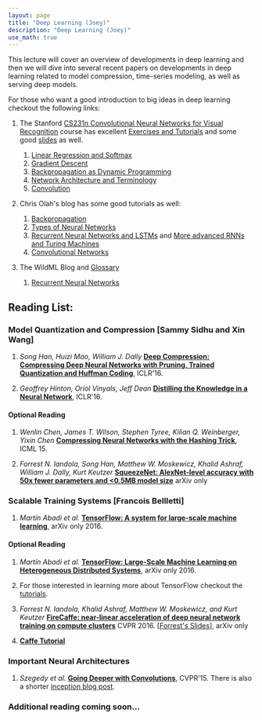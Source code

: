 ```yaml
---
layout: page
title: "Deep Learning (Joey)"
description: "Deep Learning (Joey)"
use_math: true
---
```


This lecture will cover an overview of developments in deep learning and then we will dive into several recent papers on developments in deep learning related to model compression, time-series modeling, as well as serving deep models.

For those who want a good introduction to big ideas in deep learning checkout the following links:

1. The Stanford [CS231n Convolutional Neural Networks for Visual Recognition](http://cs231n.stanford.edu) course has excellent [Exercises and Tutorials](http://cs231n.github.io) and some good [slides](http://cs231n.stanford.edu/syllabus.html) as well.
   1. [Linear Regression and Softmax](http://cs231n.github.io/linear-classify/)
   1. [Gradient Descent](http://cs231n.github.io/optimization-1/)
   1. [Backpropagation as Dynamic Programming](http://cs231n.github.io/optimization-2/)
   1. [Network Architecture and Terminology](http://cs231n.github.io/neural-networks-1/)
   1. [Convolution](http://cs231n.github.io/convolutional-networks/)


1. Chris Olah's blog has some good tutorials as well:
   1. [Backpropagation](http://colah.github.io/posts/2015-08-Backprop/)
   1. [Types of Neural Networks](http://colah.github.io/posts/2015-09-NN-Types-FP/)
   1. [Recurrent Neural Networks and LSTMs](http://colah.github.io/posts/2015-08-Understanding-LSTMs/) and [More advanced RNNs and Turing Machines](http://distill.pub/2016/augmented-rnns/)
   1. [Convolutional Networks](http://colah.github.io/posts/2014-07-Conv-Nets-Modular/)


1. The WildML Blog and [Glossary](http://www.wildml.com/deep-learning-glossary/)
   1. [Recurrent Neural Networks](http://www.wildml.com/2015/09/recurrent-neural-networks-tutorial-part-1-introduction-to-rnns/)



## Reading List:


### Model Quantization and Compression [Sammy Sidhu and Xin Wang]

1. *Song Han, Huizi Mao, William J. Dally* [**Deep Compression: Compressing Deep Neural Networks with Pruning, Trained Quantization and Huffman Coding**](https://arxiv.org/abs/1510.00149), ICLR'16.

1. *Geoffrey Hinton, Oriol Vinyals, Jeff Dean* [**Distilling the Knowledge in a Neural Network**](https://arxiv.org/abs/1503.02531), ICLR'16.

#### Optional Reading

1. *Wenlin Chen, James T. Wilson, Stephen Tyree, Kilian Q. Weinberger, Yixin Chen* [**Compressing Neural Networks with the Hashing Trick**](https://arxiv.org/abs/1504.04788), ICML 15.


1. *Forrest N. Iandola, Song Han, Matthew W. Moskewicz, Khalid Ashraf, William J. Dally, Kurt Keutzer* [**SqueezeNet: AlexNet-level accuracy with 50x fewer parameters and <0.5MB model size**](https://arxiv.org/abs/1602.07360) arXiv only



### Scalable Training Systems [Francois Bellletti]

1. *Martín Abadi et al.* [**TensorFlow: A system for large-scale machine learning**](https://arxiv.org/abs/1605.08695), arXiv only 2016.

#### Optional Reading

1. *Martín Abadi et al.* [**TensorFlow: Large-Scale Machine Learning on Heterogeneous Distributed Systems**](https://arxiv.org/abs/1603.04467), arXiv only 2016.

1. For those interested in learning more about TensorFlow checkout the [tutorials](https://www.tensorflow.org/versions/r0.11/tutorials/index.html).

1. *Forrest N. Iandola, Khalid Ashraf, Matthew W. Moskewicz, and Kurt Keutzer* [**FireCaffe: near-linear acceleration of deep neural network training on compute clusters**](https://arxiv.org/abs/1511.00175) CVPR 2016. [[Forrest's Slides](https://cs.stanford.edu/~jhoffman/yahooJapan_Mar2016_talks/Forrest_FireCaffe_Yahoo_2016-03-20.pdf)], arXiv only

1. [**Caffe Tutorial**](http://caffe.berkeleyvision.org/tutorial/)

### Important Neural Architectures

1. *Szegedy et al.* [**Going Deeper with Convolutions**](https://www.cs.unc.edu/~wliu/papers/GoogLeNet.pdf), CVPR'15.
   There is also a shorter [inception blog post](https://research.googleblog.com/2015/06/inceptionism-going-deeper-into-neural.html).





### Additional reading coming soon...

<!--
While much of the focus of machine learning research is on the process of training models (i.e., learning) there are a unique set of challenges around the process of serving and updating those models that is often overlooked.
In this lecture we will explore the bigger machine learning life-cycle and discuss the challenges around serving predictions.

## Reading lists:

### Prediction Serving Systems [?Student Presenters?]
1. *Deepak Agarwal, Bo Long, Jonathan Traupman, Doris Xin, and Liang Zhang.* 2014. [**LASER: a scalable response prediction platform for online advertising.**](http://dl.acm.org/citation.cfm?id=2556252) In Proceedings of the 7th ACM international conference on Web search and data mining (WSDM '14).


### Managing the ML Lifecycle [?Student Presenters?]
1. *Xinran He, Junfeng Pan, Ou Jin, Tianbing Xu, Bo Liu, Tao Xu, Yanxin Shi, Antoine Atallah, Ralf Herbrich, Stuart Bowers, and Joaquin Quiñonero Candela.* 2014. [**Practical Lessons from Predicting Clicks on Ads at Facebook.**](http://dl.acm.org/citation.cfm?id=2648589) In Proceedings of the Eighth International Workshop on Data Mining for Online Advertising (ADKDD'14).

1. *D. Sculley, Gary Holt, Daniel Golovin, Eugene Davydov, Todd Phillips, Dietmar Ebner, Vinay Chaudhary, Michael Young* 2014. [**Machine Learning: The High Interest Credit Card of Technical Debt**](http://research.google.com/pubs/pub43146.html). SE4ML: Software Engineering for Machine Learning (NIPS 2014 Workshop)


### Questions:

1. What differentiates serving machine learning models from standard data serving?

1. Name one way in which algorithmic advances simplify model serving and one way in which they add additional challenges. -->



<!--

Formatting with Kramdown (github style markdown):

https://github.com/adam-p/markdown-here/wiki/Markdown-Cheatsheet

# heading 1
## heading 2
### heading 3


# A list

1. a
1. b
1. c

*italic*
**bold**

```scala
// this is scala
def f(x) = x + 3
```

```bash
%> echo "the end" | less
```


# An inline equation without number:

this is all about $x$ and $\alpha$:

$$
3x + 5
$$

# An inline equation with numbering

\begin{align}
y \propto \frac{x \sin x} {\int_0^\infty x \sin x}
\end{align}
 -->

<!-- {: style="text-align: center"} -->



